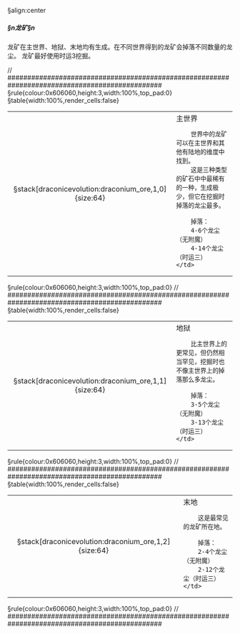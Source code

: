 §align:center
##### §n龙矿§n

龙矿在主世界、地狱、末地均有生成。在不同世界得到的龙矿会掉落不同数量的龙尘。
龙矿最好使用时运3挖掘。

// ###############################################################################################
§rule{colour:0x606060,height:3,width:100%,top_pad:0}
§table{width:100%,render_cells:false} 
<table column_layout="64,1*">
<tr>
	<td align="middle">§stack[draconicevolution:draconium_ore,1,0]{size:64}</td>
	<td padding="4,2,4,2">
		主世界

		世界中的龙矿可以在主世界和其他有陆地的维度中找到。
		这是三种类型的矿石中中最稀有的一种，生成极少，但它在挖掘时掉落的龙尘最多。

		掉落：
		4-6个龙尘（无附魔）
		4-14个龙尘（时运三）
	</td>
</tr>
</table>
§rule{colour:0x606060,height:3,width:100%,top_pad:0}
// ###############################################################################################
§table{width:100%,render_cells:false} 
<table column_layout="64,1*">
<tr padding="2,0,2,0">
	<td align="middle">§stack[draconicevolution:draconium_ore,1,1]{size:64}</td>
	<td padding="4,2,4,2">
		地狱

		比主世界上的更常见，但仍然相当罕见，挖掘时也不像主世界上的掉落那么多龙尘。

		掉落：
		3-5个龙尘（无附魔）
		3-13个龙尘（时运三）
	</td>
</tr>
</table>
§rule{colour:0x606060,height:3,width:100%,top_pad:0}
// ###############################################################################################
§table{width:100%,render_cells:false} 
<table column_layout="64,1*">
<tr>
	<td align="middle">§stack[draconicevolution:draconium_ore,1,2]{size:64}</td>
	<td padding="4,2,4,2">
		末地

		这是最常见的龙矿所在地。

		掉落：
		2-4个龙尘（无附魔）
		2-12个龙尘（时运三）
	</td>
</tr>
</table>
§rule{colour:0x606060,height:3,width:100%,top_pad:0}
// ###############################################################################################